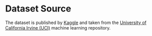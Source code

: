 # Dataset Source 
The dataset is published by [Kaggle](https://www.kaggle.com/uciml/breast-cancer-wisconsin-data) and taken from the [University of California Irvine (UCI)](https://archive.ics.uci.edu/ml/datasets/Breast+Cancer+Wisconsin+%28Diagnostic%29) machine learning repository.